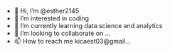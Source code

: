 - 👋 Hi, I’m @esther2145
- 👀 I’m interested in coding
- 🌱 I’m currently learning data science and analytics
- 💞️ I’m looking to collaborate on ...
- 📫 How to reach me kicaest03@gmail...

<!---
esther2145/esther2145 is a ✨ special ✨ repository because its `README.md` (this file) appears on your GitHub profile.
You can click the Preview link to take a look at your changes.
--->
